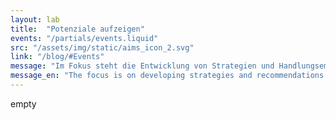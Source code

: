 ```yaml
---
layout: lab
title:  "Potenziale aufzeigen"
events: "/partials/events.liquid"
src: "/assets/img/static/aims_icon_2.svg"
link: "/blog/#Events"
message: "Im Fokus steht die Entwicklung von Strategien und Handlungsempfehlungen, die zeigen, wie das Potential von Open Hardware vollständig entfaltet werden kann."
message_en: "The focus is on developing strategies and recommendations for action that show how the potential of open hardware can be fully unleashed."
---
```

empty
